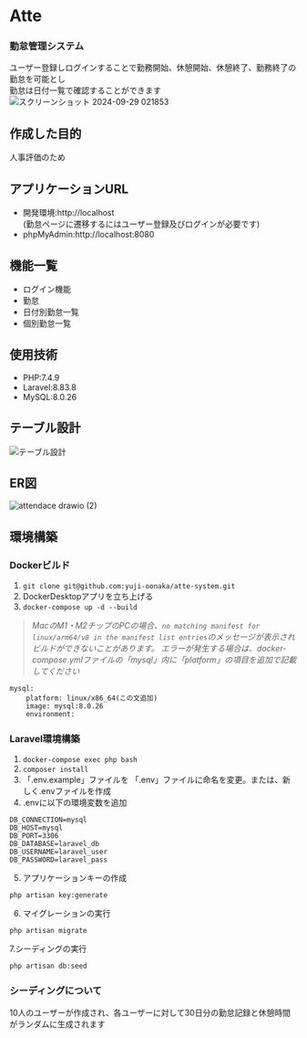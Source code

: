 # Atte
### 勤怠管理システム  
ユーザー登録しログインすることで勤務開始、休憩開始、休憩終了、勤務終了の勤怠を可能とし  
勤怠は日付一覧で確認することができます
![スクリーンショット 2024-09-29 021853](https://github.com/user-attachments/assets/9e04435e-d033-4af6-8136-65ff1d443e0f)

## 作成した目的
人事評価のため

## アプリケーションURL
- 開発環境:http://localhost  
(勤怠ページに遷移するにはユーザー登録及びログインが必要です)
- phpMyAdmin:http://localhost:8080


## 機能一覧
- ログイン機能
- 勤怠
- 日付別勤怠一覧  
- 個別勤怠一覧

## 使用技術
- PHP:7.4.9
- Laravel:8.83.8
- MySQL:8.0.26

## テーブル設計  
![テーブル設計](https://github.com/user-attachments/assets/27c8be27-646f-4b4c-bf37-be3d3d27ed54)

## ER図
![attendace drawio (2)](https://github.com/user-attachments/assets/a3e96021-43fb-43e0-b98e-7484a3de7ad7)

## 環境構築  
### Dockerビルド
1. `git clone git@github.com:yuji-oonaka/atte-system.git`
2. DockerDesktopアプリを立ち上げる
3. `docker-compose up -d --build`
>*MacのM1・M2チップのPCの場合、`no matching manifest for linux/arm64/v8 in the manifest list entries`のメッセージが表示されビルドができないことがあります。 エラーが発生する場合は、docker-compose.ymlファイルの「mysql」内に「platform」の項目を追加で記載してください*
```
mysql:
    platform: linux/x86_64(この文追加)
    image: mysql:8.0.26
    environment:
```

### Laravel環境構築
1. `docker-compose exec php bash`
2. `composer install`
3. 「.env.example」ファイルを 「.env」ファイルに命名を変更。または、新しく.envファイルを作成
4. .envに以下の環境変数を追加
```
DB_CONNECTION=mysql
DB_HOST=mysql
DB_PORT=3306
DB_DATABASE=laravel_db
DB_USERNAME=laravel_user
DB_PASSWORD=laravel_pass
```
5. アプリケーションキーの作成
```
php artisan key:generate
```
6. マイグレーションの実行
```
php artisan migrate
```
7.シーディングの実行
```
php artisan db:seed
```
### シーディングについて
10人のユーザーが作成され、各ユーザーに対して30日分の勤怠記録と休憩時間がランダムに生成されます
